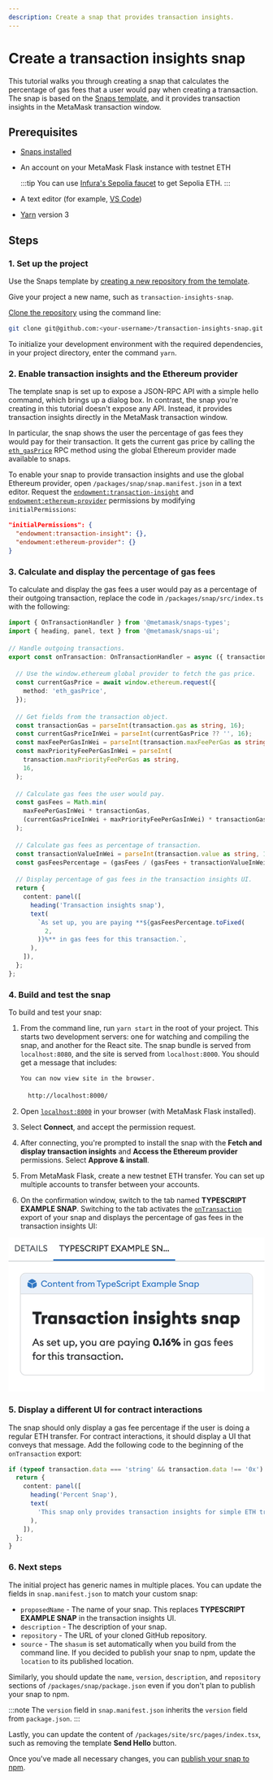 ```yaml
---
description: Create a snap that provides transaction insights.
---
```


# Create a transaction insights snap

This tutorial walks you through creating a snap that calculates the percentage of gas fees that
a user would pay when creating a transaction.
The snap is based on the
[Snaps template](https://github.com/MetaMask/template-snap-monorepo), and it provides transaction
insights in the MetaMask transaction window.

## Prerequisites

- [Snaps installed](../get-started/install-snaps.md)

- An account on your MetaMask Flask instance with testnet ETH

  :::tip
  You can use [Infura's Sepolia faucet](https://www.infura.io/faucet) to get Sepolia ETH.
  :::

- A text editor (for example, [VS Code](https://code.visualstudio.com/))

- [Yarn](https://yarnpkg.com/) version 3

## Steps

### 1. Set up the project

Use the Snaps template by
[creating a new repository from the template](https://github.com/MetaMask/template-snap-monorepo/generate).

Give your project a new name, such as `transaction-insights-snap`.

[Clone the repository](https://docs.github.com/en/repositories/creating-and-managing-repositories/cloning-a-repository)
using the command line:

```bash
git clone git@github.com:<your-username>/transaction-insights-snap.git
```

To initialize your development environment with the required dependencies, in your project
directory, enter the command `yarn`.

### 2. Enable transaction insights and the Ethereum provider

The template snap is set up to expose a JSON-RPC API with a simple hello command, which brings up a
dialog box.
In contrast, the snap you're creating in this tutorial doesn't expose any API.
Instead, it provides transaction insights directly in the MetaMask transaction window.

In particular, the snap shows the user the percentage of gas fees they would pay for their transaction.
It gets the current gas price by calling the
[`eth_gasPrice`](/wallet/reference/eth_gasPrice) RPC
method using the global Ethereum provider made available to snaps.

To enable your snap to provide transaction insights and use the global Ethereum provider, open
`/packages/snap/snap.manifest.json` in a text editor.
Request the
[`endowment:transaction-insight`](../reference/permissions.md#endowmenttransaction-insight) and
[`endowment:ethereum-provider`](../reference/permissions.md#endowmentethereum-provider)
permissions by modifying `initialPermissions`:

```json title="snap.manifest.json"
"initialPermissions": {
  "endowment:transaction-insight": {},
  "endowment:ethereum-provider": {}
}
```

### 3. Calculate and display the percentage of gas fees

To calculate and display the gas fees a user would pay as a percentage of their outgoing transaction,
replace the code in `/packages/snap/src/index.ts` with the following:

```typescript title="index.ts"
import { OnTransactionHandler } from '@metamask/snaps-types';
import { heading, panel, text } from '@metamask/snaps-ui';

// Handle outgoing transactions.
export const onTransaction: OnTransactionHandler = async ({ transaction }) => {

  // Use the window.ethereum global provider to fetch the gas price.
  const currentGasPrice = await window.ethereum.request({
    method: 'eth_gasPrice',
  });

  // Get fields from the transaction object.
  const transactionGas = parseInt(transaction.gas as string, 16);
  const currentGasPriceInWei = parseInt(currentGasPrice ?? '', 16);
  const maxFeePerGasInWei = parseInt(transaction.maxFeePerGas as string, 16);
  const maxPriorityFeePerGasInWei = parseInt(
    transaction.maxPriorityFeePerGas as string,
    16,
  );

  // Calculate gas fees the user would pay.
  const gasFees = Math.min(
    maxFeePerGasInWei * transactionGas,
    (currentGasPriceInWei + maxPriorityFeePerGasInWei) * transactionGas,
  );

  // Calculate gas fees as percentage of transaction.
  const transactionValueInWei = parseInt(transaction.value as string, 16);
  const gasFeesPercentage = (gasFees / (gasFees + transactionValueInWei)) * 100;

  // Display percentage of gas fees in the transaction insights UI.
  return {
    content: panel([
      heading('Transaction insights snap'),
      text(
        `As set up, you are paying **${gasFeesPercentage.toFixed(
          2,
        )}%** in gas fees for this transaction.`,
      ),
    ]),
  };
};
```

### 4. Build and test the snap

To build and test your snap:

1. From the command line, run `yarn start` in the root of your project.
    This starts two development servers: one for watching and compiling the snap, and another for the
    React site.
    The snap bundle is served from `localhost:8080`, and the site is served from `localhost:8000`.
    You should get a message that includes:

    ```bash
    You can now view site in the browser.

      http://localhost:8000/
    ```

2. Open [`localhost:8000`](http://localhost:8000) in your browser (with MetaMask Flask installed).

3. Select **Connect**, and accept the permission request.

4. After connecting, you're prompted to install the snap with the **Fetch and display transaction
    insights** and **Access the Ethereum provider** permissions.
    Select **Approve & install**.

5. From MetaMask Flask, create a new testnet ETH transfer.
    You can set up multiple accounts to transfer between your accounts.

6. On the confirmation window, switch to the tab named **TYPESCRIPT EXAMPLE SNAP**.
    Switching to the tab activates the [`onTransaction`](../reference/exports.md#ontransaction)
    export of your snap and displays the percentage of gas fees in the transaction insights UI:

<p align="center">

![Transaction insights UI](../assets/transaction-insights.png)

</p>

### 5. Display a different UI for contract interactions

The snap should only display a gas fee percentage if the user is doing a regular ETH transfer.
For contract interactions, it should display a UI that conveys that message.
Add the following code to the beginning of the `onTransaction` export:

```typescript
if (typeof transaction.data === 'string' && transaction.data !== '0x') {
  return {
    content: panel([
      heading('Percent Snap'),
      text(
        'This snap only provides transaction insights for simple ETH transfers.',
      ),
    ]),
  };
}
```

### 6. Next steps

The initial project has generic names in multiple places.
You can update the fields in `snap.manifest.json` to match your custom snap:

- `proposedName` - The name of your snap.
  This replaces **TYPESCRIPT EXAMPLE SNAP** in the transaction insights UI.
- `description` - The description of your snap.
- `repository` - The URL of your cloned GitHub repository.
- `source` - The `shasum` is set automatically when you build from the command line.
  If you decided to publish your snap to npm, update the `location` to its published location.

Similarly, you should update the `name`, `version`, `description`, and `repository` sections of
`/packages/snap/package.json` even if you don't plan to publish your snap to npm.

:::note
The `version` field in `snap.manifest.json` inherits the `version` field from `package.json`.
:::

Lastly, you can update the content of `/packages/site/src/pages/index.tsx`, such as removing the
template **Send Hello** button.

Once you've made all necessary changes, you can
[publish your snap to npm](../how-to/develop-a-snap.md#publish-your-snap).
